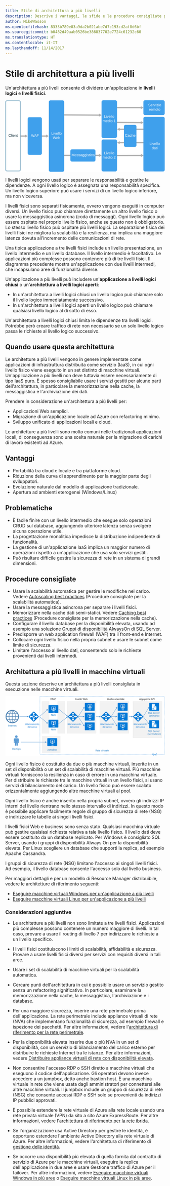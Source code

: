 ```yaml
---
title: Stile di architettura a più livelli
description: Descrive i vantaggi, le sfide e le procedure consigliate per le architetture a più livelli in Azure
author: MikeWasson
ms.openlocfilehash: 8333b789e03a9da2b021abe7d7c193cd2af8d6bf
ms.sourcegitcommit: b0482d49aab0526be386837702e7724c61232c60
ms.translationtype: HT
ms.contentlocale: it-IT
ms.lasthandoff: 11/14/2017
---
```

# <a name="n-tier-architecture-style"></a>Stile di architettura a più livelli

Un'architettura a più livelli consente di dividere un'applicazione in **livelli logici** e **livelli fisici**. 

![](./images/n-tier-logical.svg)

I livelli logici vengono usati per separare le responsabilità e gestire le dipendenze. A ogni livello logico è assegnata una responsabilità specifica. Un livello logico superiore può usare i servizi di un livello logico inferiore, ma non viceversa. 

I livelli fisici sono separati fisicamente, ovvero vengono eseguiti in computer diversi. Un livello fisico può chiamare direttamente un altro livello fisico o usare la messaggistica asincrona (coda di messaggi). Ogni livello logico può essere ospitato nel proprio livello fisico, anche se questo non è obbligatorio. Lo stesso livello fisico può ospitare più livelli logici. La separazione fisica dei livelli fisici ne migliora la scalabilità e la resilienza, ma implica una maggiore latenza dovuta all'incremento delle comunicazioni di rete. 

Una tipica applicazione a tre livelli fisici include un livello presentazione, un livello intermedio e un livello database. Il livello intermedio è facoltativo. Le applicazioni più complesse possono contenere più di tre livelli fisici. Il diagramma precedente mostra un'applicazione con due livelli intermedi, che incapsulano aree di funzionalità diverse. 

Un'applicazione a più livelli può includere un'**applicazione a livelli logici chiusi** o un'**architettura a livelli logici aperti**:

- In un'architettura a livelli logici chiusi un livello logico può chiamare solo il livello logico immediatamente successivo. 
- In un'architettura a livelli logici aperti un livello logico può chiamare qualsiasi livello logico al di sotto di esso. 

Un'architettura a livelli logici chiusi limita le dipendenze tra livelli logici. Potrebbe però creare traffico di rete non necessario se un solo livello logico passa le richieste al livello logico successivo. 

## <a name="when-to-use-this-architecture"></a>Quando usare questa architettura

Le architetture a più livelli vengono in genere implementate come applicazioni di infrastruttura distribuita come servizio (IaaS), in cui ogni livello fisico viene eseguito in un set distinto di macchine virtuali. Un'applicazione a più livelli non deve tuttavia essere necessariamente di tipo IaaS puro. È spesso consigliabile usare i servizi gestiti per alcune parti dell'architettura, in particolare la memorizzazione nella cache, la messaggistica e l'archiviazione dei dati.

Prendere in considerazione un'architettura a più livelli per:

- Applicazioni Web semplici. 
- Migrazione di un'applicazione locale ad Azure con refactoring minimo.
- Sviluppo unificato di applicazioni locali e cloud.

Le architetture a più livelli sono molto comuni nelle tradizionali applicazioni locali, di conseguenza sono una scelta naturale per la migrazione di carichi di lavoro esistenti ad Azure.

## <a name="benefits"></a>Vantaggi

- Portabilità tra cloud e locale e tra piattaforme cloud.
- Riduzione della curva di apprendimento per la maggior parte degli sviluppatori.
- Evoluzione naturale dal modello di applicazione tradizionale.
- Apertura ad ambienti eterogenei (Windows/Linux)

## <a name="challenges"></a>Problematiche

- È facile finire con un livello intermedio che esegue solo operazioni CRUD sul database, aggiungendo ulteriore latenza senza svolgere alcuna operazione utile. 
- La progettazione monolitica impedisce la distribuzione indipendente di funzionalità.
- La gestione di un'applicazione IaaS implica un maggior numero di operazioni rispetto a un'applicazione che usa solo servizi gestiti. 
- Può risultare difficile gestire la sicurezza di rete in un sistema di grandi dimensioni.

## <a name="best-practices"></a>Procedure consigliate

- Usare la scalabilità automatica per gestire le modifiche nel carico. Vedere [Autoscaling best practices][autoscaling] (Procedure consigliate per la scalabilità automatica).
- Usare la messaggistica asincrona per separare i livelli fisici.
- Memorizzare nella cache dati semi-statici. Vedere [Caching best practices][caching] (Procedure consigliate per la memorizzazione nella cache).
- Configurare il livello database per la disponibilità elevata, usando ad esempio una soluzione [Gruppi di disponibilità AlwaysOn di SQL Server][sql-always-on].
- Predisporre un web application firewall (WAF) tra il front-end e Internet.
- Collocare ogni livello fisico nella propria subnet e usare le subnet come limite di sicurezza. 
- Limitare l'accesso al livello dati, consentendo solo le richieste provenienti dai livelli intermedi.

## <a name="n-tier-architecture-on-virtual-machines"></a>Architettura a più livelli in macchine virtuali

Questa sezione descrive un'architettura a più livelli consigliata in esecuzione nelle macchine virtuali. 

![](./images/n-tier-physical.png)

Ogni livello fisico è costituito da due o più macchine virtuali, inserite in un set di disponibilità o un set di scalabilità di macchine virtuali. Più macchine virtuali forniscono la resilienza in caso di errore in una macchina virtuale. Per distribuire le richieste tra le macchine virtuali in un livello fisici, si usano servizi di bilanciamento del carico. Un livello fisico può essere scalato orizzontalmente aggiungendo altre macchine virtuali al pool. 

Ogni livello fisico è anche inserito nella propria subnet, ovvero gli indirizzi IP interni del livello rientrano nello stesso intervallo di indirizzi. In questo modo è possibile applicare facilmente regole di gruppo di sicurezza di rete (NSG) e indirizzare le tabelle ai singoli livelli fisici.

I livelli fisici Web e business sono senza stato. Qualsiasi macchina virtuale può gestire qualsiasi richiesta relativa a tale livello fisico. Il livello dati deve essere costituito da un database replicato. Per Windows è consigliato SQL Server, usando i gruppi di disponibilità Always On per la disponibilità elevata. Per Linux scegliere un database che supporti la replica, ad esempio Apache Cassandra. 

I gruppi di sicurezza di rete (NSG) limitano l'accesso ai singoli livelli fisici. Ad esempio, il livello database consente l'accesso solo dal livello business.

Per maggiori dettagli e per un modello di Resource Manager distribuibile, vedere le architetture di riferimento seguenti:

- [Eseguire macchine virtuali Windows per un'applicazione a più livelli][n-tier-windows]
- [Eseguire macchine virtuali Linux per un'applicazione a più livelli][n-tier-linux]

### <a name="additional-considerations"></a>Considerazioni aggiuntive

- Le architetture a più livelli non sono limitate a tre livelli fisici. Applicazioni più complesse possono contenere un numero maggiore di livelli. In tal caso, provare a usare il routing di livello 7 per indirizzare le richieste a un livello specifico.

- I livelli fisici costituiscono i limiti di scalabilità, affidabilità e sicurezza. Provare a usare livelli fisici diversi per servizi con requisiti diversi in tali aree.

- Usare i set di scalabilità di macchine virtuali per la scalabilità automatica.

- Cercare punti dell'architettura in cui è possibile usare un servizio gestito senza un refactoring significativo. In particolare, esaminare la memorizzazione nella cache, la messaggistica, l'archiviazione e i database. 

- Per una maggiore sicurezza, inserire una rete perimetrale prima dell'applicazione. La rete perimetrale include appliance virtuali di rete (NVA) che implementano funzionalità di sicurezza, ad esempio firewall e ispezione dei pacchetti. Per altre informazioni, vedere l'[architettura di riferimento per la rete perimetrale][dmz].

- Per la disponibilità elevata inserire due o più NVA in un set di disponibilità, con un servizio di bilanciamento del carico esterno per distribuire le richieste Internet tra le istanze. Per altre informazioni, vedere [Distribuire appliance virtuali di rete con disponibilità elevata][ha-nva].

- Non consentire l'accesso RDP o SSH diretto a macchine virtuali che eseguono il codice dell'applicazione. Gli operatori devono invece accedere a un jumpbox, detto anche bastion host. È una macchina virtuale in rete che viene usata dagli amministratori per connettersi alle altre macchine virtuali. Il jumpbox include un gruppo di sicurezza di rete (NSG) che consente accessi RDP o SSH solo se provenienti da indirizzi IP pubblici approvati.

- È possibile estendere la rete virtuale di Azure alla rete locale usando una rete privata virtuale (VPN) da sito a sito Azure ExpressRoute. Per altre informazioni, vedere l'[architettura di riferimento per la rete ibrida][hybrid-network].

- Se l'organizzazione usa Active Directory per gestire le identità, è opportuno estendere l'ambiente Active Directory alla rete virtuale di Azure. Per altre informazioni, vedere l'architettura di riferimento di [gestione delle identità][identity].

- Se occorre una disponibilità più elevata di quella fornita dal contratto di servizio di Azure per le macchine virtuali, eseguire la replica dell'applicazione in due aree e usare Gestione traffico di Azure per il failover. Per altre informazioni, vedere [Eseguire macchine virtuali Windows in più aree][multiregion-windows] o [Eseguire macchine virtuali Linux in più aree][multiregion-linux].

[autoscaling]: ../../best-practices/auto-scaling.md
[caching]: ../../best-practices/caching.md
[dmz]: ../../reference-architectures/dmz/index.md
[ha-nva]: ../../reference-architectures/dmz/nva-ha.md
[hybrid-network]: ../../reference-architectures/hybrid-networking/index.md
[identity]: ../../reference-architectures/identity/index.md
[multiregion-linux]: ../../reference-architectures/virtual-machines-linux/multi-region-application.md
[multiregion-windows]: ../../reference-architectures/virtual-machines-windows/multi-region-application.md
[n-tier-linux]: ../../reference-architectures/virtual-machines-linux/n-tier.md
[n-tier-windows]: ../../reference-architectures/virtual-machines-windows/n-tier.md
[sql-always-on]: /sql/database-engine/availability-groups/windows/always-on-availability-groups-sql-server